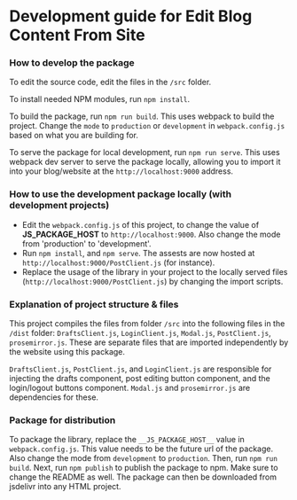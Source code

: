 # Development guide for Edit Blog Content From Site

### How to develop the package

To edit the source code, edit the files in the `/src` folder.

To install needed NPM modules, run `npm install`.

To build the package, run `npm run build`. This uses webpack to build the project. Change the `mode` to `production` or `development` in `webpack.config.js` based on what you are building for.

To serve the package for local development, run `npm run serve`. This uses webpack dev server to serve the package locally, allowing you to import it into your blog/website at the `http://localhost:9000` address.

### How to use the development package locally (with development projects)

* Edit the `webpack.config.js` of this project, to change the value of **__JS_PACKAGE_HOST__** to `http://localhost:9000`. Also change the mode from 'production' to 'development'.
* Run `npm install`, and `npm serve`. The assests are now hosted at `http://localhost:9000/PostClient.js` (for instance).
* Replace the usage of the library in your project to the locally served files (`http://localhost:9000/PostClient.js`) by changing the import scripts.


### Explanation of project structure & files

This project compiles the files from folder `/src` into the following files in the `/dist` folder: `DraftsClient.js`, `LoginClient.js`, `Modal.js`, `PostClient.js`, `prosemirror.js`. These are separate files that are imported independently by the website using this package.

`DraftsClient.js`, `PostClient.js`, and `LoginClient.js` are responsible for injecting the drafts component, post editing button component, and the login/logout buttons component. `Modal.js` and `prosemirror.js` are dependencies for these.

### Package for distribution

To package the library, replace the `__JS_PACKAGE_HOST__` value in `webpack.config.js`. This value needs to be the future url of the package. Also change the mode from `development` to `production`. Then, run `npm run build`.  Next, run `npm publish` to publish the package to npm. Make sure to change the README as well. The package can then be downloaded from jsdelivr into any HTML project.